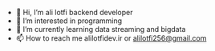 - 👋 Hi, I’m ali lotfi backend developer 
- 👀 I’m interested in programming 
- 🌱 I’m currently learning data streaming and bigdata
- 📫 How to reach me alilotfidev.ir or alilotfi256@gmail.com
